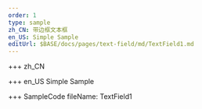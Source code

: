 ```yaml
--- 
order: 1
type: sample
zh_CN: 带边框文本框
en_US: Simple Sample
editUrl: $BASE/docs/pages/text-field/md/TextField1.md
---
```


+++ zh_CN

+++ en_US
Simple Sample

+++ SampleCode
fileName: TextField1
